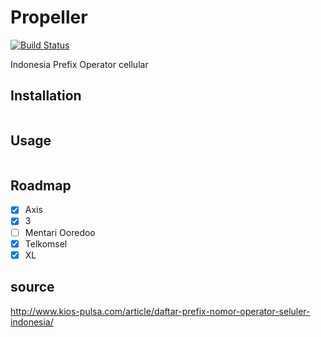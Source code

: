 # Propeller

[![Build Status](https://travis-ci.org/muhtarudinsiregar/propeller.svg?branch=master)](https://travis-ci.org/muhtarudinsiregar/propeller)

Indonesia Prefix Operator cellular

## Installation

```javascript

```
## Usage

```javascript

```

## Roadmap
* [X] Axis
* [X] 3
* [ ] Mentari Ooredoo
* [X] Telkomsel
* [X] XL

## source
http://www.kios-pulsa.com/article/daftar-prefix-nomor-operator-seluler-indonesia/
